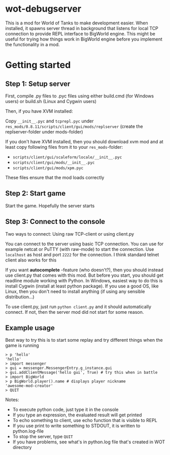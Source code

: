 wot-debugserver
===============

This is a mod for World of Tanks to make development easier. When installed, it
spawns server thread in background that listens for local TCP connection to
provide REPL interface to BigWorld engine. This might be useful for trying how
things work in BigWorld engine before you implement the functionality in a mod.

Getting started
===============

Step 1: Setup server
--------------------

First, compile .py files to .pyc files using either build.cmd (for Windows
users) or build.sh (Linux and Cygwin users)

Then, if you have XVM installed:

Copy `__init__.pyc` and `tcprepl.pyc` under
`res_mods/0.8.11/scripts/client/gui/mods/replserver`
(create the replserver-folder under mods-folder)

If you don't have XVM installed, then you should download xvm mod and at least copy following files from it to your `res_mods`-folder:

  * `scripts/client/gui/scaleform/locale/__init__.pyc`
  * `scripts/client/gui/mods/__init__.pyc`
  * `scripts/client/gui/mods/xpm.pyc`

These files ensure that the mod loads correctly

Step 2: Start game
------------------

Start the game. Hopefully the server starts

Step 3: Connect to the console
------------------------------

Two ways to connect: Using raw TCP-client or using client.py

You can connect to the server using basic TCP connection. You can use for
example netcat or PuTTY (with raw-mode) to start the connection. Use
`localhost` as host and port `2222` for the connection. I think standard telnet
client also works for this

If you want **autocomplete** -feature (who doesn't?), then you should instead
use client.py that comes with this mod. But before you start, you should get
readline module working with Python. In Windows, easiest way to do this is
install Cygwin (install at least python package). If you use a good OS, like
Linux, then you don't need to install anything (if using any sensible
distribution...)

To use client.py, just run `python client.py` and it should automatically
connect. If not, then the server mod did not start for some reason.

Example usage
-------------

Best way to try this is to start some replay and try different things when the
game is running

    > p 'hello'
    'hello'
    > import messenger
    > gui = messenger.MessengerEntry.g_instance.gui
    > gui.addClientMessage('hello gui', True) # try this when in battle
    > import BigWorld
    > p BigWorld.player().name # displays player nickname
    'awesome-mod-creator'
    > QUIT

Notes:

* To execute python code, just type it in the console
* If you type an expression, the evaluated result will get printed
* To echo something to client, use echo function that is visible to REPL
* If you use print to write something to STDOUT, it is written to python.log-file
* To stop the server, type `QUIT`
* If you have problems, see what's in python.log file that's created in WOT directory

